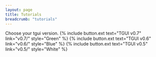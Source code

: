 ```yaml
---
layout: page
title: Tutorials
breadcrumb: "tutorials"
---
```

Choose your tgui version.
{% include button.ext text="TGUI v0.7" link="v0.7/" style="Green" %}
{% include button.ext text="TGUI v0.6" link="v0.6/" style="Blue" %}
{% include button.ext text="TGUI v0.5" link="v0.5/" style="White" %}

